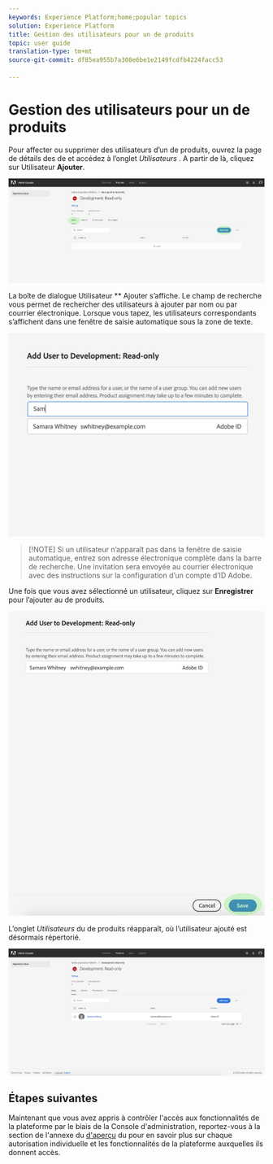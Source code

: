 ```yaml
---
keywords: Experience Platform;home;popular topics
solution: Experience Platform
title: Gestion des utilisateurs pour un de produits
topic: user guide
translation-type: tm+mt
source-git-commit: df85ea955b7a308e6be1e2149fcdfb4224facc53

---
```



# Gestion des utilisateurs pour un de produits

Pour affecter ou supprimer des utilisateurs d’un de produits, ouvrez la page de détails des  de et accédez à l’onglet *Utilisateurs* . A partir de là, cliquez sur Utilisateur **Ajouter**.

![add-users-button](../images/add-users-button.png)

La boîte de dialogue Utilisateur ** Ajouter s’affiche. Le champ de recherche vous permet de rechercher des utilisateurs à ajouter par nom ou par courrier électronique. Lorsque vous tapez, les utilisateurs correspondants s’affichent dans une fenêtre de saisie automatique sous la zone de texte.

![add-user-autocomplete](../images/add-user-autocomplete.png)

>[!NOTE] Si un utilisateur n’apparaît pas dans la fenêtre de saisie automatique, entrez son adresse électronique complète dans la barre de recherche. Une invitation sera envoyée au courrier électronique avec des instructions sur la configuration d’un compte d’ID Adobe.

Une fois que vous avez sélectionné un utilisateur, cliquez sur **Enregistrer** pour l’ajouter au de produits.

![add-user-save](../images/add-user-save.png)

L’onglet *Utilisateurs* du de produits réapparaît, où l’utilisateur ajouté est désormais répertorié.

![utilisateur ajouté](../images/user-added.png)

## Étapes suivantes

Maintenant que vous avez appris à contrôler l&#39;accès aux fonctionnalités de la plateforme par le biais de la Console d&#39;administration, reportez-vous à la section de l&#39;annexe du [d&#39;aperçu](../home.md) du pour en savoir plus sur chaque autorisation individuelle et les fonctionnalités de la plateforme auxquelles ils donnent accès.